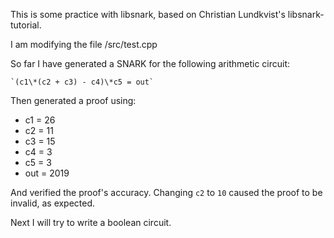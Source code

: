 This is some practice with libsnark, based on Christian Lundkvist's libsnark-tutorial.

I am modifying the file /src/test.cpp

So far I have generated a SNARK for the following arithmetic circuit:

    `(c1\*(c2 + c3) - c4)\*c5 = out`

Then generated a proof using:

   - c1 = 26
   - c2 = 11
   - c3 = 15
   - c4 = 3
   - c5 = 3
   - out = 2019

And verified the proof's accuracy. Changing `c2` to `10` caused the proof to be invalid, as expected.

Next I will try to write a boolean circuit.
